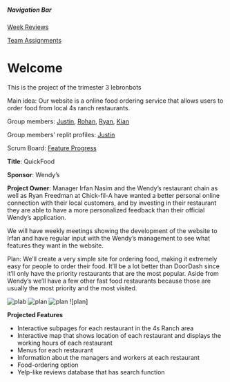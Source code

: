 ##### Navigation Bar
[Week Reviews](reviews/reviews.md)

[Team Assignments](team/team.md)


# Welcome
This is the project of the trimester 3 lebronbots

Main idea: Our website is a online food ordering service that allows users to order food from local 4s ranch restaurants.

Group members: [Justin](https://github.com/jli615), [Rohan](https://github.com/RohanKoshy), [Ryan](https://github.com/ryanmgds), [Kian](https://github.com/Uhpachee)

Group members' replit profiles: [Justin](https://replit.com/@JustinLi38) 

Scrum Board: [Feature Progress](https://github.com/Uhpachee/lebronbots/projects/1)

**Title**: QuickFood

**Sponsor**: Wendy’s 

**Project Owner**: Manager Irfan Nasim and the Wendy’s restaurant chain as well as Ryan Freedman at Chick-fil-A have wanted a better personal online connection with their local customers, and by investing in their restaurant they are able to have a more personalized feedback than their official Wendy’s application.


We will have weekly meetings showing the development of the website to Irfan and have regular input with the Wendy’s management to see what features they want in the website.


Plan:
We’ll create a very simple site for ordering food, making it extremely easy for people to order their food. It’ll be a lot better than DoorDash since it’ll only have the priority restaurants that are the most popular. Aside from Wendy’s we’ll have a few other fast food restaurants because those are usually the most priority and the most visited.

![plab](https://github.com/Uhpachee/lebronbots/gh-pages/plan.png)
![plan](https://thefridgeagency.com/wp-content/uploads/sites/3/2018/06/June_FoodDeliveryProsCons_1000px-750x300.jpg)
![plan](https://www.gloriafood.com/wp-content/uploads/2015/04/online_menu_mobile_2.png)
![plan]


**Projected Features**
- Interactive subpages for each restaurant in the 4s Ranch area
- Interactive map that shows location of each restaurant and displays the working hours of each restaurant
- Menus for each restaurant
- Information about the managers and workers at each restaurant
- Food-ordering option
- Yelp-like reviews database that has search function


